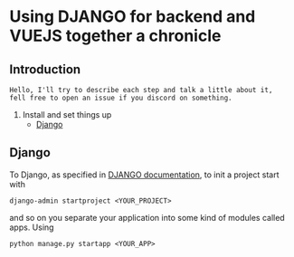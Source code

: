 # Using DJANGO for backend and VUEJS together a chronicle

## Introduction

    Hello, I'll try to describe each step and talk a little about it,
    fell free to open an issue if you discord on something.

1. Install and set things up
    - [Django](https://github.com/g-orgo/Django-CRUD-with-VUEJS#django)

## Django

To Django, as specified in [DJANGO documentation](https://www.djangoproject.com/),
to init a project start with

    django-admin startproject <YOUR_PROJECT>


and so on you separate your application into some kind of modules called apps. Using

    python manage.py startapp <YOUR_APP>

